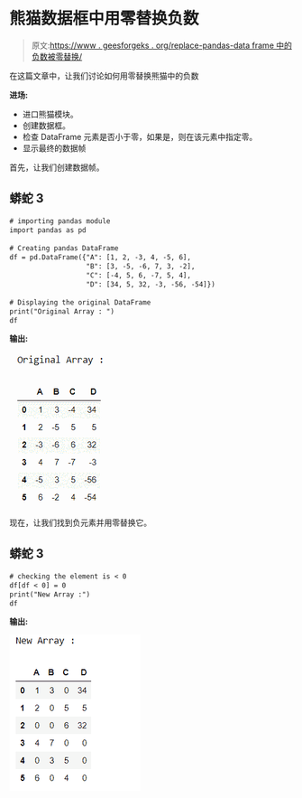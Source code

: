 # 熊猫数据框中用零替换负数

> 原文:[https://www . geesforgeks . org/replace-pandas-data frame 中的负数被零替换/](https://www.geeksforgeeks.org/replace-negative-number-by-zeros-in-pandas-dataframe/)

在这篇文章中，让我们讨论如何用零替换熊猫中的负数

**进场:**

*   进口熊猫模块。
*   创建数据框。
*   检查 DataFrame 元素是否小于零，如果是，则在该元素中指定零。
*   显示最终的数据帧

首先，让我们创建数据帧。

## 蟒蛇 3

```
# importing pandas module
import pandas as pd

# Creating pandas DataFrame
df = pd.DataFrame({"A": [1, 2, -3, 4, -5, 6],
                   "B": [3, -5, -6, 7, 3, -2],
                   "C": [-4, 5, 6, -7, 5, 4],
                   "D": [34, 5, 32, -3, -56, -54]})

# Displaying the original DataFrame
print("Original Array : ")
df
```

**输出:**

![](img/6011ae1787956862d2f7843610d9d925.png)

现在，让我们找到负元素并用零替换它。

## 蟒蛇 3

```
# checking the element is < 0
df[df < 0] = 0
print("New Array :")
df
```

**输出:**

![](img/52622ac42c8654818017ac1d8026edea.png)